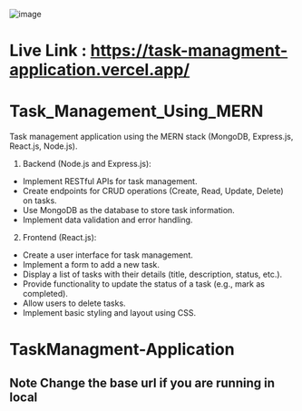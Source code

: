 ![image](https://github.com/venkatsaipalla/TaskManagment-Application/assets/72677771/8ed86f2b-7a6f-4680-bf8d-f8455e121750)

# Live Link : https://task-managment-application.vercel.app/
# Task_Management_Using_MERN
Task management application using the MERN stack (MongoDB, Express.js, React.js, Node.js).

1. Backend (Node.js and Express.js):
- Implement RESTful APIs for task management.
- Create endpoints for CRUD operations (Create, Read, Update, Delete) on tasks.
- Use MongoDB as the database to store task information.
- Implement data validation and error handling.
  
2. Frontend (React.js):
- Create a user interface for task management.
- Implement a form to add a new task.
- Display a list of tasks with their details (title, description, status, etc.).
- Provide functionality to update the status of a task (e.g., mark as completed).
- Allow users to delete tasks.
- Implement basic styling and layout using CSS.
# TaskManagment-Application

## Note Change the base url if you are running in local
